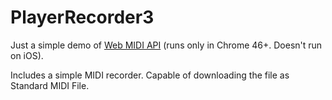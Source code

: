 # PlayerRecorder3

Just a simple demo of [Web MIDI API](https://webaudio.github.io/web-midi-api/) (runs only in Chrome 46+. Doesn't run on iOS). 

Includes a simple MIDI recorder. Capable of downloading the file as Standard MIDI File.
